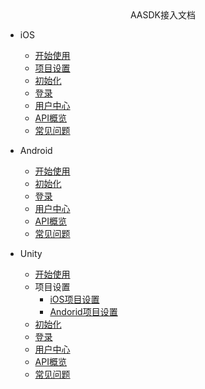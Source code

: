 <!-- _navbar.md -->

<center>AASDK接入文档</center>

* iOS
  * [开始使用](aasdk/ios/ios_start.md)
  * [项目设置](aasdk/ios/ios_setting.md)
  * [初始化](aasdk/ios/ios_init.md)
  * [登录](aasdk/ios/ios_login.md)
  * [用户中心](aasdk/ios/ios_usercenter.md)
  * [API概览](aasdk/ios/ios_api.md)
  * [常见问题](aasdk/ios/ios_faq.md)

* Android
  * [开始使用](aasdk/android/android_start.md)
  * [初始化](aasdk/android/android_init.md)
  * [登录](aasdk/android/android_login.md)
  * [用户中心](aasdk/android/android_usercenter.md)
  * [API概览](aasdk/android/android_api.md)
  * [常见问题](aasdk/android/android_faq.md)


* Unity
  * [开始使用](aasdk/unity/unity_start.md)
  * 项目设置
    * [iOS项目设置](aasdk/unity/unity_ios_help.md)
    * [Andorid项目设置](aasdk/unity/unity_android_help.md)
  * [初始化](aasdk/unity/unity_init.md)
  * [登录](aasdk/unity/unity_login.md)
  * [用户中心](aasdk/unity/unity_user_center.md)  
  * [API概览](aasdk/unity/unity_api.md)
  * [常见问题](aasdk/unity/unity_faq.md)